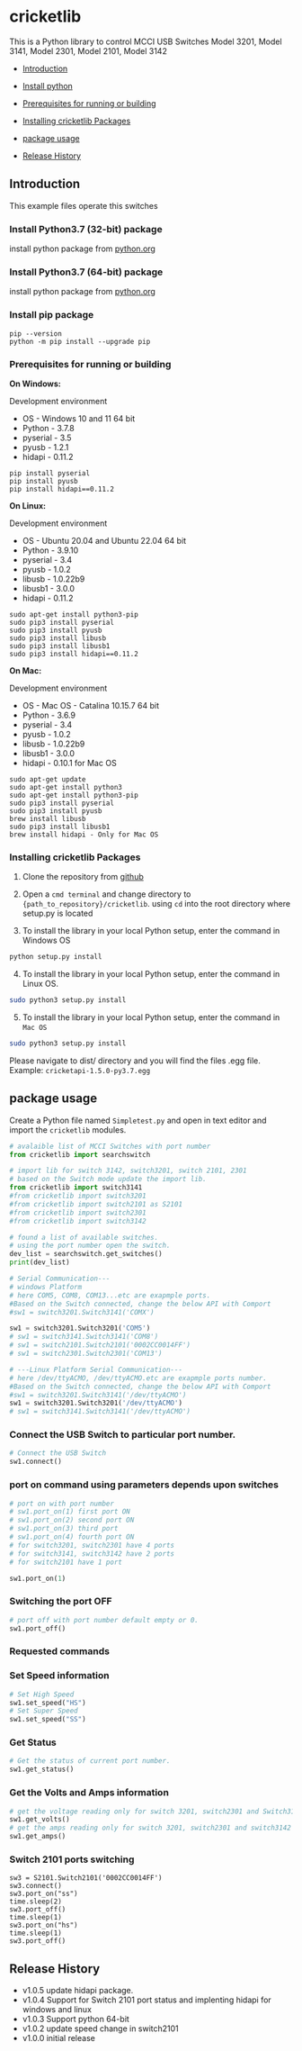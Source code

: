 # cricketlib

This is a Python library to control MCCI USB Switches Model 3201, Model 3141, Model 2301, Model 2101, Model 3142
<!--
  This TOC uses the VS Code markdown TOC extension AlanWalk.markdown-toc.
  We strongly recommend updating using VS Code, the markdown-toc extension and the
  bierner.markdown-preview-github-styles extension. Note that if you are using
  VS Code 1.29 and Markdown TOC 1.5.6, https://github.com/AlanWalk/markdown-toc/issues/65# cricketlib

<!--
  This TOC uses the VS Code markdown TOC extension AlanWalk.markdown-toc.
  We strongly recommend updating using VS Code, the markdown-toc extension and the
  bierner.markdown-preview-github-styles extension. Note that if you are using
  VS Code 1.29 and Markdown TOC 1.5.6, https://github.com/AlanWalk/markdown-toc/issues/65
  applies -- you must change your line-ending to some non-auto value in Settings>
  Text Editor>Files.  `\n` works for me.
-->
<!-- markdownlint-disable MD033 MD004 -->
<!-- markdownlint-capture -->
<!-- markdownlint-disable -->
<!-- TOC depthFrom:2 updateOnSave:true -->

- [Introduction](#introduction)
- [Install python](#install-python37-32-bit-package)
- [Prerequisites for running or building](#prerequisites-for-running-or-building)
- [Installing cricketlib Packages](#installing-cricketlib-packages)
- [package usage](#package-usage)

- [Release History](#release-history)

## Introduction
This example files operate this switches 

### Install Python3.7 (32-bit) package 
install python package from [python.org](https://www.python.org/ftp/python/3.7.8/python-3.7.8.exe)


### Install Python3.7 (64-bit) package
install python package from [python.org](https://www.python.org/ftp/python/3.7.8/python-3.7.8-amd64.exe)

### Install pip package
```shell
pip --version
python -m pip install --upgrade pip
```

### Prerequisites for running or building

<strong>On Windows:</strong>

Development environment
* OS - Windows 10 and 11 64 bit
* Python - 3.7.8
* pyserial - 3.5
* pyusb - 1.2.1
* hidapi - 0.11.2

```shell
pip install pyserial
pip install pyusb
pip install hidapi==0.11.2
```

<strong>On Linux:</strong>

Development environment
* OS - Ubuntu 20.04 and Ubuntu 22.04 64 bit
* Python - 3.9.10
* pyserial - 3.4
* pyusb - 1.0.2
* libusb - 1.0.22b9
* libusb1 - 3.0.0
* hidapi - 0.11.2


```shell
sudo apt-get install python3-pip
sudo pip3 install pyserial
sudo pip3 install pyusb
sudo pip3 install libusb
sudo pip3 install libusb1
sudo pip3 install hidapi==0.11.2
```

<strong>On Mac:</strong>

Development environment
* OS - Mac OS - Catalina 10.15.7 64 bit
* Python - 3.6.9
* pyserial - 3.4
* pyusb - 1.0.2
* libusb - 1.0.22b9
* libusb1 - 3.0.0
* hidapi - 0.10.1 for Mac OS

```shell
sudo apt-get update
sudo apt-get install python3
sudo apt-get install python3-pip
sudo pip3 install pyserial
sudo pip3 install pyusb
brew install libusb
sudo pip3 install libusb1
brew install hidapi - Only for Mac OS
```
### Installing cricketlib Packages

1.  Clone the repository from [github](https://github.com/mcci-usb/cricketlib)

2.  Open a `cmd terminal` and change directory to  `{path_to_repository}/cricketlib`. using `cd` into the root directory where setup.py is located

3.  To install the library in your local Python setup, enter the command in Windows OS
```bash
python setup.py install
```
4.  To install the library in your local Python setup, enter the command in Linux OS.
```bash
sudo python3 setup.py install
```
5.  To install the library in your local Python setup, enter the command in `Mac OS`
```bash
sudo python3 setup.py install
```

Please navigate to dist/ directory and you will find the files .egg file.
Example: `cricketapi-1.5.0-py3.7.egg`

## package usage
Create a Python file named `Simpletest.py` and open in text editor and import the `cricketlib` modules.

```python
# avalaible list of MCCI Switches with port number
from cricketlib import searchswitch
```

```python
# import lib for switch 3142, switch3201, switch 2101, 2301
# based on the Switch mode update the import lib.
from cricketlib import switch3141
#from cricketlib import switch3201
#from cricketlib import switch2101 as S2101
#from cricketlib import switch2301
#from cricketlib import switch3142
```
```python
# found a list of available switches.
# using the port number open the switch.
dev_list = searchswitch.get_switches()
print(dev_list)
```
```python
# Serial Communication---
# windows Platform
# here COM5, COM8, COM13...etc are exapmple ports.
#Based on the Switch connected, change the below API with Comport
#sw1 = switch3201.Switch3141('COMX')

sw1 = switch3201.Switch3201('COM5') 
# sw1 = switch3141.Switch3141('COM8')
# sw1 = switch2101.Switch2101('0002CC0014FF')
# sw1 = switch2301.Switch2301('COM13')
```
```python
# ---Linux Platform Serial Communication---
# here /dev/ttyACMO, /dev/ttyACMO.etc are exapmple ports number.
#Based on the Switch connected, change the below API with Comport
#sw1 = switch3201.Switch3141('/dev/ttyACMO')
sw1 = switch3201.Switch3201('/dev/ttyACMO')
# sw1 = switch3141.Switch3141('/dev/ttyACMO')
```
### Connect the USB Switch to particular port number.
``` python
# Connect the USB Switch
sw1.connect()
```
### port on command using parameters depends upon switches
```python
# port on with port number
# sw1.port_on(1) first port ON
# sw1.port_on(2) second port ON
# sw1.port_on(3) third port 
# sw1.port_on(4) fourth port ON
# for switch3201, switch2301 have 4 ports
# for switch3141, switch3142 have 2 ports
# for switch2101 have 1 port

sw1.port_on(1)
```
### Switching the port OFF
```python
# port off with port number default empty or 0.
sw1.port_off()
```
### Requested commands

### Set Speed information 
```python
# Set High Speed
sw1.set_speed("HS")
# Set Super Speed
sw1.set_speed("SS")
```
### Get Status
```python
# Get the status of current port number.
sw1.get_status()
```
### Get the Volts and Amps information
```python
# get the voltage reading only for switch 3201, switch2301 and Switch3142
sw1.get_volts()
# get the amps reading only for switch 3201, switch2301 and switch3142
sw1.get_amps()
```
### Switch 2101 ports switching
```
sw3 = S2101.Switch2101('0002CC0014FF')
sw3.connect()
sw3.port_on("ss")
time.sleep(2)
sw3.port_off()
time.sleep(1)
sw3.port_on("hs")
time.sleep(1)
sw3.port_off()
```
## Release History
- v1.0.5 update hidapi package.
- v1.0.4 Support for Switch 2101 port status and implenting hidapi for windows and linux
- v1.0.3 Support python 64-bit
- v1.0.2 update speed change in switch2101
- v1.0.0 initial release